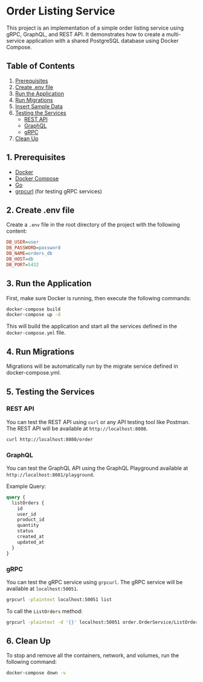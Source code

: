 
# Order Listing Service

This project is an implementation of a simple order listing service using gRPC, GraphQL, and REST API. It demonstrates how to create a multi-service application with a shared PostgreSQL database using Docker Compose.

## Table of Contents

1. [Prerequisites](#prerequisites)
2. [Create .env file](#create-env-file)
3. [Run the Application](#run-the-application)
4. [Run Migrations](#run-migrations)
5. [Insert Sample Data](#insert-sample-data)
6. [Testing the Services](#testing-the-services)
   - [REST API](#rest-api)
   - [GraphQL](#graphql)
   - [gRPC](#grpc)
7. [Clean Up](#clean-up)

## 1. Prerequisites

- [Docker](https://www.docker.com/get-started)
- [Docker Compose](https://docs.docker.com/compose/install/)
- [Go](https://golang.org/doc/install)
- [grpcurl](https://github.com/fullstorydev/grpcurl#installation) (for testing gRPC services)

## 2. Create .env file

Create a `.env` file in the root directory of the project with the following content:

```ini
DB_USER=user
DB_PASSWORD=password
DB_NAME=orders_db
DB_HOST=db
DB_PORT=5432
```

## 3. Run the Application

First, make sure Docker is running, then execute the following commands:

```bash
docker-compose build
docker-compose up -d
```

This will build the application and start all the services defined in the `docker-compose.yml` file.

## 4. Run Migrations

Migrations will be automatically run by the migrate service defined in docker-compose.yml.

## 5. Testing the Services

### REST API

You can test the REST API using `curl` or any API testing tool like Postman. The REST API will be available at `http://localhost:8080`.

```bash
curl http://localhost:8080/order
```

### GraphQL

You can test the GraphQL API using the GraphQL Playground available at `http://localhost:8081/playground`.

Example Query:

```graphql
query {
  listOrders {
    id
    user_id
    product_id
    quantity
    status
    created_at
    updated_at
  }
}
```

### gRPC

You can test the gRPC service using `grpcurl`. The gRPC service will be available at `localhost:50051`.

```bash
grpcurl -plaintext localhost:50051 list
```

To call the `ListOrders` method:

```bash
grpcurl -plaintext -d '{}' localhost:50051 order.OrderService/ListOrders
```

## 6. Clean Up

To stop and remove all the containers, network, and volumes, run the following command:

```bash
docker-compose down -v
```



